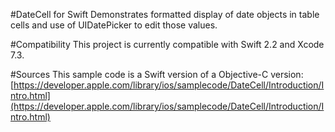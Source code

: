 #DateCell for Swift
Demonstrates formatted display of date objects in table cells and use of UIDatePicker to edit those values.  

#Compatibility
This project is currently compatible with Swift 2.2 and Xcode 7.3.

#Sources
This sample code is a Swift version of a Objective-C version:  
[https://developer.apple.com/library/ios/samplecode/DateCell/Introduction/Intro.html](https://developer.apple.com/library/ios/samplecode/DateCell/Introduction/Intro.html)


